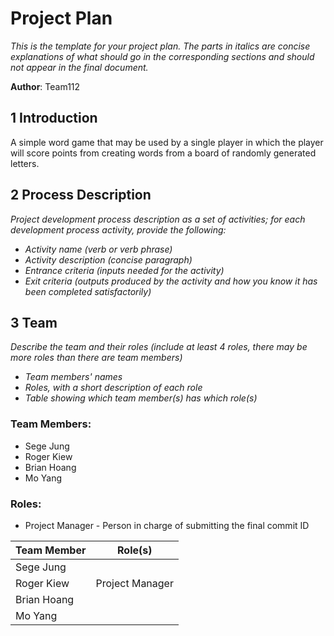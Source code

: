 # Project Plan

*This is the template for your project plan. The parts in italics are concise explanations of what should go in the corresponding sections and should not appear in the final document.*

**Author**: Team112

## 1 Introduction

A simple word game that may be used by a single player in which the player will score points from creating words from a board of randomly generated letters. 

## 2 Process Description

*Project development process description as a set of activities; for each development process activity, provide the following:*

- *Activity name (verb or verb phrase)*
- *Activity description (concise paragraph)*
- *Entrance criteria (inputs needed for the activity)*
- *Exit criteria (outputs produced by the activity and how you know it has been completed satisfactorily)*

## 3 Team

*Describe the team and their roles (include at least 4 roles, there may be more roles than there are team members)*

- *Team members' names*
- *Roles, with a short description of each role*
- *Table showing which team member(s) has which role(s)*

### Team Members:
- Sege Jung
- Roger Kiew
- Brian Hoang
- Mo Yang

### Roles:
- Project Manager - Person in charge of submitting the final commit ID

| Team Member | Role(s) |
|-------------|---------|
| Sege Jung   |         |
| Roger Kiew  | Project Manager |
| Brian Hoang |         |
| Mo Yang     |         |
